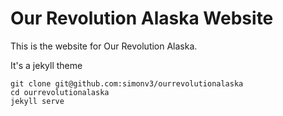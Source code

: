 # Our Revolution Alaska Website

This is the website for Our Revolution Alaska.

It's a jekyll theme

```
git clone git@github.com:simonv3/ourrevolutionalaska
cd ourrevolutionalaska
jekyll serve
```
